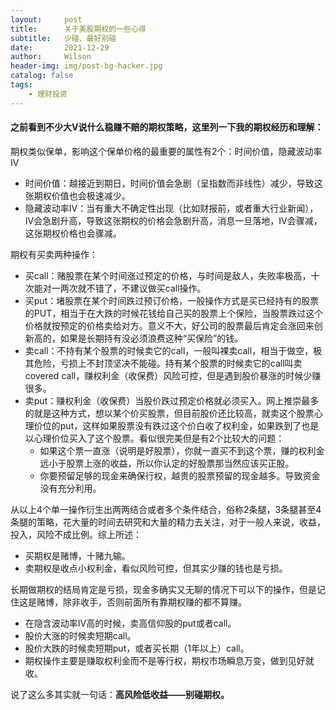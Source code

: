 ```yaml
---
layout:     post
title:      关于美股期权的一些心得
subtitle:   少碰、最好别碰
date:       2021-12-29
author:     Wilson
header-img: img/post-bg-hacker.jpg
catalog: false
tags:
    - 理财投资
---
```




#### 之前看到不少大V说什么稳赚不赔的期权策略，这里列一下我的期权经历和理解：
期权类似保单，影响这个保单价格的最重要的属性有2个：时间价值，隐藏波动率IV

* 时间价值：越接近到期日，时间价值会急剧（呈指数而非线性）减少，导致这张期权价值也会极速减少。
* 隐藏波动率IV：当有重大不确定性出现（比如财报前，或者重大行业新闻），IV会急剧升高，导致这张期权的价格会急剧升高，消息一旦落地，IV会骤减，这张期权价格也会骤减。

期权有买卖两种操作：

* 买call：赌股票在某个时间涨过预定的价格，与时间是敌人，失败率极高，十次能对一两次就不错了，不建议做买call操作。
* 买put：堵股票在某个时间跌过预订价格，一般操作方式是买已经持有的股票的PUT，相当于在大跌的时候花钱给自己买的股票上个保险，当股票跌过这个价格就按预定的价格卖给对方。意义不大，好公司的股票最后肯定会涨回来创新高的，如果是长期持有没必须浪费这种“买保险”的钱。
* 卖call：不持有某个股票的时候卖它的call，一般叫裸卖call，相当于做空，极其危险，亏损上不封顶坚决不能碰。持有某个股票的时候卖它的call叫卖covered call，赚权利金（收保费）风险可控，但是遇到股价暴涨的时候少赚很多。
* 卖put：赚权利金（收保费）当股价跌过预定价格就必须买入。网上推崇最多的就是这种方式，想以某个价买股票，但目前股价还比较高，就卖这个股票心理价位的put，这样如果股票没有跌过这个价白收了权利金，如果跌到了也是以心理价位买入了这个股票。看似很完美但是有2个比较大的问题：
  + 如果这个票一直涨（说明是好股票），你就一直买不到这个票，赚的权利金远小于股票上涨的收益，所以你认定的好股票那当然应该买正股。
  + 你要预留足够的现金来确保行权，越贵的股票预留的现金越多。导致资金没有充分利用。
    
从以上4个单一操作衍生出两两结合或者多个条件结合，俗称2条腿，3条腿甚至4条腿的策略，花大量的时间去研究和大量的精力去关注，对于一般人来说，收益，投入，风险不成比例。综上所述：

* 买期权是赌博，十赌九输。
* 卖期权是收点小权利金，看似风险可控，但其实少赚的钱也是亏损。

长期做期权的结局肯定是亏损，现金多确实又无聊的情况下可以下的操作，但是记住这是赌博，除非收手，否则前面所有靠期权赚的都不算赚。

* 在隐含波动率IV高的时候，卖高信仰股的put或者call。
* 股价大涨的时候卖短期call。
* 股价大跌的时候卖短期put，或者买长期（1年以上）call。
* 期权操作主要是赚取权利金而不是等行权，期权市场瞬息万变，做到见好就收。
  
说了这么多其实就一句话：**高风险低收益——别碰期权。**
